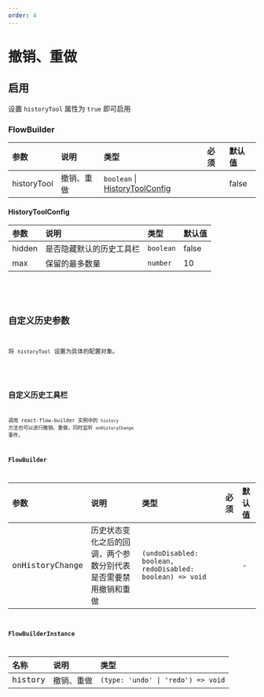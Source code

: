 ```yaml
---
order: 4
---
```


# 撤销、重做

## 启用

设置 `historyTool` 属性为 `true` 即可启用

### FlowBuilder

| 参数        | 说明       | 类型                                                 | 必须 | 默认值 |
| :---------- | :--------- | :--------------------------------------------------- | :--- | :----- |
| historyTool | 撤销、重做 | `boolean` \| [HistoryToolConfig](#historytoolconfig) |      | false  |

#### HistoryToolConfig

| 参数   | 说明                     | 类型      | 默认值 |
| :----- | :----------------------- | :-------- | :----- |
| hidden | 是否隐藏默认的历史工具栏 | `boolean` | false  |
| max    | 保留的最多数量           | `number`  | 10     |

<br>

<code src="./demo/history/index.tsx" />

## 自定义历史参数

将 `historyTool` 设置为具体的配置对象。

<code src="./demo/history/config.tsx" />

## 自定义历史工具栏

调用 react-flow-builder 实例中的 `history` 方法也可以进行撤销、重做，同时监听 `onHistoryChange` 事件。

### FlowBuilder

| 参数            | 说明                                                           | 类型                                                     | 必须 | 默认值 |
| :-------------- | :------------------------------------------------------------- | :------------------------------------------------------- | :--- | :----- |
| onHistoryChange | 历史状态变化之后的回调，两个参数分别代表是否需要禁用撤销和重做 | `(undoDisabled: boolean, redoDisabled: boolean) => void` |      | -      |

### FlowBuilderInstance

| 名称    | 说明       | 类型                               |
| :------ | :--------- | :--------------------------------- |
| history | 撤销、重做 | `(type: 'undo' \| 'redo') => void` |

<br>

<code src="./demo/history/custom.tsx" />
